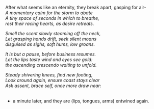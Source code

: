 After what seems like an eternity, they break apart, gasping for air-
<br>
*A momentary calm for the storm to abate<br>
A tiny space of seconds in which to breathe,<br>
rest their racing hearts, as desire retreats.*<br>

*Smell the scent slowly steaming off the neck,<br>
Let grasping hands drift, seek silent moans<br>
disguised as sighs, soft hums, low groans.*<br>

*It is but a pause, before business resumes.<br>
Let the lips taste wind and eyes see gold:<br>
the ascending crescendo waiting to unfold.*<br>

*Steady shivering knees, find new footing,<br>
Look around again, ensure coast stays clear<br>
Ask assent, brace self, once more draw near:*<br>
<br>
- a minute later, and they are (lips, tongues, arms) entwined again.







